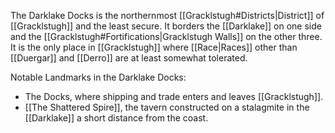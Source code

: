 The Darklake Docks is the northernmost [[Gracklstugh#Districts|District]] of [[Gracklstugh]] and the least secure. It borders the [[Darklake]] on one side and the [[Gracklstugh#Fortifications|Gracklstugh Walls]] on the other three. It is the only place in [[Gracklstugh]] where [[Race|Races]] other than [[Duergar]] and [[Derro]] are at least somewhat tolerated.

Notable Landmarks in the Darklake Docks:
* The Docks, where shipping and trade enters and leaves [[Gracklstugh]].
* [[The Shattered Spire]], the tavern constructed on a stalagmite in the [[Darklake]] a short distance from the coast.